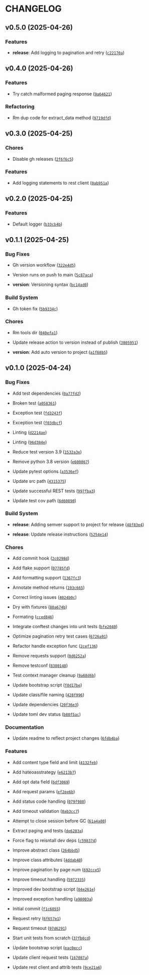 # CHANGELOG


## v0.5.0 (2025-04-26)

### Features

- **release**: Add logging to pagination and retry
  ([`c22170a`](https://github.com/brooksjbr/grpy-rest-client/commit/c22170a9853c434c6d2f09245c984784a6264b2a))


## v0.4.0 (2025-04-26)

### Features

- Try catch malformed paging response
  ([`9a64621`](https://github.com/brooksjbr/grpy-rest-client/commit/9a646218c7711781990836b3992daaea0a8e75cc))

### Refactoring

- Rm dup code for extract_data method
  ([`9719dfd`](https://github.com/brooksjbr/grpy-rest-client/commit/9719dfdb57c131873899fb6335f91f77ce58b317))


## v0.3.0 (2025-04-25)

### Chores

- Disable gh releases
  ([`2f6f6c5`](https://github.com/brooksjbr/grpy-rest-client/commit/2f6f6c5f723bbbb701c3269c6ddaaf7965189e0b))

### Features

- Add logging statements to rest client
  ([`0ab951a`](https://github.com/brooksjbr/grpy-rest-client/commit/0ab951ad2889c0d7af876bf3fd6c4a442d7ba78b))


## v0.2.0 (2025-04-25)

### Features

- Default logger
  ([`b33cb4b`](https://github.com/brooksjbr/grpy-rest-client/commit/b33cb4bdd8a74d0e6214e73bf5aee05816adb268))


## v0.1.1 (2025-04-25)

### Bug Fixes

- Gh version workflow
  ([`322e4d5`](https://github.com/brooksjbr/grpy-rest-client/commit/322e4d5a88187b3f957ab756c10e9955659ac300))

- Version runs on push to main
  ([`5c87aca`](https://github.com/brooksjbr/grpy-rest-client/commit/5c87aca326f90ee9b166af1ae14341326caf2188))

- **version**: Versioning syntax
  ([`bc14ad0`](https://github.com/brooksjbr/grpy-rest-client/commit/bc14ad00a409c29c4895d0cef93fc99db059decf))

### Build System

- Gh token fix
  ([`5b9334c`](https://github.com/brooksjbr/grpy-rest-client/commit/5b9334ca3615b2f185e3a1515d812d87037d056f))

### Chores

- Rm tools dir
  ([`040efa1`](https://github.com/brooksjbr/grpy-rest-client/commit/040efa1d745c7c80e7ad323d897c425012fedc99))

- Update release action to version instead of publish
  ([`3805951`](https://github.com/brooksjbr/grpy-rest-client/commit/38059518b57a4652de2082ec7addba5b63d847f8))

- **version**: Add auto version to project
  ([`a1f68b5`](https://github.com/brooksjbr/grpy-rest-client/commit/a1f68b509dc28a53556acdf3a04f0cae61ca5d10))


## v0.1.0 (2025-04-24)

### Bug Fixes

- Add test dependencies
  ([`0a77fd2`](https://github.com/brooksjbr/grpy-rest-client/commit/0a77fd2b82dd97b2695786d9cf734d898d54f922))

- Broken test
  ([`a058361`](https://github.com/brooksjbr/grpy-rest-client/commit/a05836188852adcc6e764545c698377b3e930f18))

- Exception test
  ([`fd3243f`](https://github.com/brooksjbr/grpy-rest-client/commit/fd3243f62720f4cc3fc0eed56db323a2b84e97c8))

- Exception test
  ([`f03dbcf`](https://github.com/brooksjbr/grpy-rest-client/commit/f03dbcf491c45ef762645da11da21b2ffbf4459e))

- Linting
  ([`d2214ae`](https://github.com/brooksjbr/grpy-rest-client/commit/d2214ae2757d90d64f2eadeb2c122e62428c4255))

- Linting
  ([`96d384e`](https://github.com/brooksjbr/grpy-rest-client/commit/96d384edbb91aa8aedb4fb67e4da092524fbfcd8))

- Reduce test version 3.9
  ([`1532a3e`](https://github.com/brooksjbr/grpy-rest-client/commit/1532a3e4daeeac6d5135e536d8354bf18f2f097d))

- Remove python 3.8 version
  ([`e600867`](https://github.com/brooksjbr/grpy-rest-client/commit/e600867c82c0c4b8a2979638382a59f031754af7))

- Update pytest options
  ([`a3536ef`](https://github.com/brooksjbr/grpy-rest-client/commit/a3536ef1bfc9292127f4b961617d60078bad82db))

- Update src path
  ([`4315375`](https://github.com/brooksjbr/grpy-rest-client/commit/4315375606ff583437142ceeb0320fbe572b8f46))

- Update successful REST tests
  ([`997fba3`](https://github.com/brooksjbr/grpy-rest-client/commit/997fba3779e90d6a26d9ebe675b2433a445a7a82))

- Update test cov path
  ([`6d60890`](https://github.com/brooksjbr/grpy-rest-client/commit/6d60890ad55ccd92fa727b18817a68c02b39a14d))

### Build System

- **release**: Adding semver support to project for release
  ([`48f83e4`](https://github.com/brooksjbr/grpy-rest-client/commit/48f83e443e9113b5ea08f5f2323e65d1c5bc1bcc))

- **release**: Update release instructions
  ([`5254e14`](https://github.com/brooksjbr/grpy-rest-client/commit/5254e141b3aa4b57e9e198cbd200b88e0796f262))

### Chores

- Add commit hook
  ([`2c0298d`](https://github.com/brooksjbr/grpy-rest-client/commit/2c0298d62397b0700480385c192342eaafcc1cef))

- Add flake support
  ([`07785fd`](https://github.com/brooksjbr/grpy-rest-client/commit/07785fd7a3c5c31556fd2c2f4cf28951d387ee20))

- Add formatting support
  ([`1367fc3`](https://github.com/brooksjbr/grpy-rest-client/commit/1367fc33afcb21cb4ca9cf5003362a50ee73886e))

- Annotate method returns
  ([`193c665`](https://github.com/brooksjbr/grpy-rest-client/commit/193c665aedc2c24594196c3bf6829d1ab8406d6c))

- Correct linting issues
  ([`4024b0c`](https://github.com/brooksjbr/grpy-rest-client/commit/4024b0c2e9b8d11a2fd10a073af6337e9da6593b))

- Dry with fixtures
  ([`80a674b`](https://github.com/brooksjbr/grpy-rest-client/commit/80a674b70b19867dd49c3d54dbe2fcccd9cb7383))

- Formating
  ([`cced846`](https://github.com/brooksjbr/grpy-rest-client/commit/cced846e7f7c0bef5162256ba2b993de5b33a519))

- Integrate conftest changes into unit tests
  ([`bfe2040`](https://github.com/brooksjbr/grpy-rest-client/commit/bfe2040149c1002efe2156172b8421e0f2a8b9b0))

- Optimize pagination retry test cases
  ([`6726a91`](https://github.com/brooksjbr/grpy-rest-client/commit/6726a91dea8459d5dd12f5d7b0e13872d8033705))

- Refactor handle exception func
  ([`2cef136`](https://github.com/brooksjbr/grpy-rest-client/commit/2cef136527ecb0d2092be793fcc9c691fa469197))

- Remove requests support
  ([`0d0252a`](https://github.com/brooksjbr/grpy-rest-client/commit/0d0252af3273194eccaa7636ad452b7783353f8f))

- Remove testconf
  ([`8380148`](https://github.com/brooksjbr/grpy-rest-client/commit/8380148ebc183d4708f478dc3fd92bee0b4848ce))

- Test context manager cleanup
  ([`9a68d6b`](https://github.com/brooksjbr/grpy-rest-client/commit/9a68d6bb7ff9b8871a78550a1d5d3ed77756462b))

- Update bootstrap script
  ([`f0d17be`](https://github.com/brooksjbr/grpy-rest-client/commit/f0d17be28c521143bf9d7062537dd9400cde1bb7))

- Update class/file naming
  ([`428f996`](https://github.com/brooksjbr/grpy-rest-client/commit/428f99669b05636a3a212b9cf2f4e96e79ff7849))

- Update dependencies
  ([`20f36e3`](https://github.com/brooksjbr/grpy-rest-client/commit/20f36e3c4d27eb4a1b49df79d6fe2ba0cc4ee9e2))

- Update toml dev status
  ([`b80f5ac`](https://github.com/brooksjbr/grpy-rest-client/commit/b80f5acef08f31534958868d794a2da121377746))

### Documentation

- Update readme to reflect project changes
  ([`6fdb4ba`](https://github.com/brooksjbr/grpy-rest-client/commit/6fdb4ba648fe0344aa1082e56620855d339312af))

### Features

- Add content type field and limit
  ([`4132feb`](https://github.com/brooksjbr/grpy-rest-client/commit/4132feb2a7b0b2b9031a75c24f6cf2c412dc7ff7))

- Add hateoasstrategy
  ([`e6213b7`](https://github.com/brooksjbr/grpy-rest-client/commit/e6213b7edda3331ac5a4ccc327ed9669c8e774d9))

- Add opt data field
  ([`6df3069`](https://github.com/brooksjbr/grpy-rest-client/commit/6df3069192a59e2d429d762faca361877dcde0cc))

- Add request params
  ([`ef2ee6b`](https://github.com/brooksjbr/grpy-rest-client/commit/ef2ee6b3ca6d438c9c8e49c07262cf82d67f23b6))

- Add status code handling
  ([`079f980`](https://github.com/brooksjbr/grpy-rest-client/commit/079f98020fa91eef8e8107fbc9e1238b1f32f006))

- Add timeout validation
  ([`0ab3cc7`](https://github.com/brooksjbr/grpy-rest-client/commit/0ab3cc7d0c1d921e9f559ef2a24fa6306a84ed33))

- Attempt to close session before GC
  ([`61a4a80`](https://github.com/brooksjbr/grpy-rest-client/commit/61a4a803a912eea3f22ecd852c054b817f9765e4))

- Extract paging and tests
  ([`de6283a`](https://github.com/brooksjbr/grpy-rest-client/commit/de6283ac86bc0b58e966dec1776637f371be0152))

- Force flag to reisntall dev deps
  ([`c598374`](https://github.com/brooksjbr/grpy-rest-client/commit/c598374223627758826dec5d5f417c8818ba017e))

- Improve abstract class
  ([`264bbd5`](https://github.com/brooksjbr/grpy-rest-client/commit/264bbd52a3d041e16b1e08826022e600883992a8))

- Improve class attributes
  ([`4ddab48`](https://github.com/brooksjbr/grpy-rest-client/commit/4ddab4841adacf70ea1722eaafe2fa44bbf368fe))

- Improve pagination by page num
  ([`692cce5`](https://github.com/brooksjbr/grpy-rest-client/commit/692cce52021712103d8a6c7479e458c05140b4eb))

- Improve timeout handling
  ([`5972335`](https://github.com/brooksjbr/grpy-rest-client/commit/597233586cf5b48c94b393b19a60116913e67317))

- Improved dev bootstrap script
  ([`04e261e`](https://github.com/brooksjbr/grpy-rest-client/commit/04e261e15f02fa591a67a258d1ed78c5c2647e8a))

- Improved exception handling
  ([`a98003a`](https://github.com/brooksjbr/grpy-rest-client/commit/a98003a72b00f5ba541c867a60462e7da876c6d1))

- Initial commit
  ([`f1c6055`](https://github.com/brooksjbr/grpy-rest-client/commit/f1c6055e1e0ddece79584045b7070e0bb139b21d))

- Request retry
  ([`6f657e1`](https://github.com/brooksjbr/grpy-rest-client/commit/6f657e1d6fa867f0d7b1003fe7bdcfb82ac4b3d3))

- Request timeout
  ([`97d6291`](https://github.com/brooksjbr/grpy-rest-client/commit/97d6291a69c72a5b9c1e51e2bd979115caabd68b))

- Start unit tests from scratch
  ([`37fb0cd`](https://github.com/brooksjbr/grpy-rest-client/commit/37fb0cd82cad02df27c7bea7ef4741ae7fc50c51))

- Update bootstrap script
  ([`eac0ecc`](https://github.com/brooksjbr/grpy-rest-client/commit/eac0ecc066735263f135afbd0e9ffc7e07154ae2))

- Update client request tests
  ([`167087a`](https://github.com/brooksjbr/grpy-rest-client/commit/167087ab627c8195c7c3c39dbc46a3bbd8a61566))

- Update rest client and attrib tests
  ([`9ce21a6`](https://github.com/brooksjbr/grpy-rest-client/commit/9ce21a6369033e014f841de530da391829e391f5))
